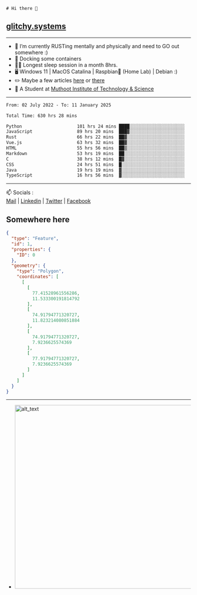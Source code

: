 ```
# Hi there 👋
```
## [glitchy.systems](https://glitchy.systems)
---

- 🌱 I’m currently RUSTing mentally and physically and need to GO out somewhere :)
- 🐋 Docking some containers
- 😶‍🌫️ Longest sleep session in a month 8hrs.
- 🖥️ Windows 11 | MacOS Catalina | Raspbian🥧 (Home Lab) | Debian :)
- ✏️ Maybe a few articles [here](https://medium.com/@advaithnarayanan8) or [there](https://medium.com/@advaithnarayanan8)
- 📑 A Student at [Muthoot Institute of Technology & Science](https://mgmits.ac.in/)



---

<!--START_SECTION:waka-->

```txt
From: 02 July 2022 - To: 11 January 2025

Total Time: 630 hrs 28 mins

Python                     101 hrs 24 mins ████░░░░░░░░░░░░░░░░░░░░░   16.09 %
JavaScript                 89 hrs 20 mins  ███▓░░░░░░░░░░░░░░░░░░░░░   14.17 %
Rust                       66 hrs 22 mins  ██▓░░░░░░░░░░░░░░░░░░░░░░   10.53 %
Vue.js                     63 hrs 32 mins  ██▓░░░░░░░░░░░░░░░░░░░░░░   10.08 %
HTML                       55 hrs 56 mins  ██▒░░░░░░░░░░░░░░░░░░░░░░   08.87 %
Markdown                   53 hrs 19 mins  ██░░░░░░░░░░░░░░░░░░░░░░░   08.46 %
C                          38 hrs 12 mins  █▓░░░░░░░░░░░░░░░░░░░░░░░   06.06 %
CSS                        24 hrs 51 mins  █░░░░░░░░░░░░░░░░░░░░░░░░   03.94 %
Java                       19 hrs 19 mins  ▓░░░░░░░░░░░░░░░░░░░░░░░░   03.06 %
TypeScript                 16 hrs 56 mins  ▓░░░░░░░░░░░░░░░░░░░░░░░░   02.69 %
```

<!--END_SECTION:waka-->

---

📫 Socials :<br>
[Mail](mailto:advaith@glitchy.systems) | [Linkedin](https://www.linkedin.com/in/advaith-narayanan-a72152214/) | [Twitter](https://twitter.com/advaithnarayan) | [Facebook](https://screenmessage.com/qinq)

## Somewhere here

```geojson
{
  "type": "Feature",
  "id": 1,
  "properties": {
    "ID": 0
  },
  "geometry": {
    "type": "Polygon",
    "coordinates": [
      [
        [
          77.41528961556286,
          11.533300191814792
        ],
        [
          74.91794771320727,
          11.823214080851884
        ],
        [
          74.91794771320727,
          7.9236625574369
        ],
        [
          77.91794771320727,
          7.9236625574369
        ]
      ]
    ]
  }
}
```


--- 
- [<img alt="alt_text" width="500px" src="https://valid.x86.fr/cache/banner/xv24bv-6.png" />](https://valid.x86.fr/xv24bv)


